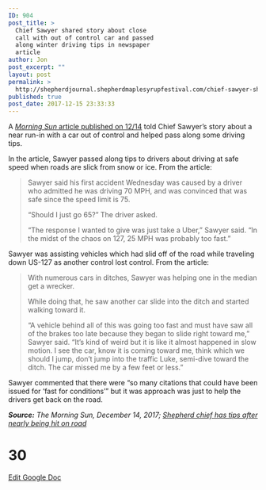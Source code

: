 ```yaml
---
ID: 904
post_title: >
  Chief Sawyer shared story about close
  call with out of control car and passed
  along winter driving tips in newspaper
  article
author: Jon
post_excerpt: ""
layout: post
permalink: >
  http://shepherdjournal.shepherdmaplesyrupfestival.com/chief-sawyer-shared-story-about-close-call-with-out-of-control-car-and-passed-along-winter-driving-tips-in-newspaper-article
published: true
post_date: 2017-12-15 23:33:33
---
```

A <a href="http://www.themorningsun.com/general-news/20171214/shepherd-chief-has-tips-after-nearly-being-hit-on-road"><i>Morning Sun</i> article published on 12/14</a> told Chief Sawyer’s story about a near run-in with a car out of control and helped pass along some driving tips.

In the article, Sawyer passed along tips to drivers about driving at safe speed when roads are slick from snow or ice. From the article:
<blockquote>Sawyer said his first accident Wednesday was caused by a driver who admitted he was driving 70 MPH, and was convinced that was safe since the speed limit is 75.

“Should I just go 65?” The driver asked.

“The response I wanted to give was just take a Uber,” Sawyer said. “In the midst of the chaos on 127, 25 MPH was probably too fast.”</blockquote>
Sawyer was assisting vehicles which had slid off of the road while traveling down US-127 as another control lost control. From the article:
<blockquote>With numerous cars in ditches, Sawyer was helping one in the median get a wrecker.

While doing that, he saw another car slide into the ditch and started walking toward it.

“A vehicle behind all of this was going too fast and must have saw all of the brakes too late because they began to slide right toward me,” Sawyer said. “It’s kind of weird but it is like it almost happened in slow motion. I see the car, know it is coming toward me, think which we should I jump, don’t jump into the traffic Luke, semi-dive toward the ditch. The car missed me by a few feet or less.”</blockquote>
Sawyer commented that there were “so many citations that could have been issued for ‘fast for conditions’” but it was approach was just to help the drivers get back on the road.

<i><b>Source:</b> The Morning Sun, December 14, 2017; <a href="http://www.themorningsun.com/general-news/20171214/shepherd-chief-has-tips-after-nearly-being-hit-on-road">Shepherd chief has tips after nearly being hit on road</a></i>

# 30 #

<a href="https://docs.google.com/document/d/1qUaIgfdisxYcVsNfsCfbXD6PKTDkLrmb74XQXLvojJo/edit?usp=sharing">Edit Google Doc</a>